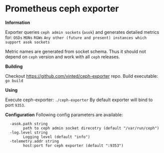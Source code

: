 # Prometheus ceph exporter

**Information**

Exporter queries `ceph admin sockets` (`asok`) and generates detailed metrics for:
`OSDs`
`MONs`
`RGWs`
`Any other (future and present) instances which support asok sockets`

Metric names are generated from socket schema.
Thus it should not depend on `ceph` version and work with all `ceph` releases.

**Building**

Checkout https://github.com/vinted/ceph-exporter repo.
Build executable:
 `go build`

**Using**

Execute ceph-exporter:
`./ceph-exporter`
By default exporter will bind to port `9353`.

**Configuration**
Following config parameters are available:
```
  -asok.path string
    	path to ceph admin socket direcotry (default "/var/run/ceph")
  -log.level string
    	Logging level (default "info")
  -telemetry.addr string
    	host:port for ceph exporter (default ":9353")
